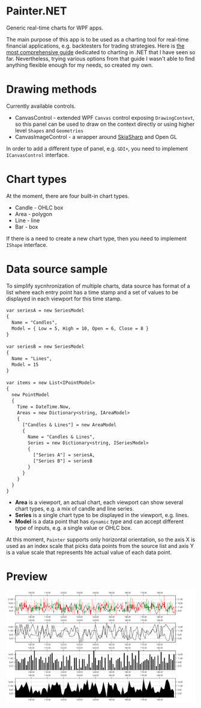 # Painter.NET

Generic real-time charts for WPF apps. 

The main purpose of this app is to be used as a charting tool for real-time financial applications, e.g. backtesters for trading strategies. 
Here is [the most comprehensive guide](https://github.com/artemiusgreat/Csharp-Data-Visualization) dedicated to charting in .NET that I have seen so far. 
Nevertheless, trying various options from that guide I wasn't able to find anything flexible enough for my needs, so created my own. 

# Drawing methods

Currently available controls.

* CanvasControl - extended WPF `Canvas` control exposing `DrawingContext`, so this panel can be used to draw on the context directly or using higher level `Shapes` and `Geometries`
* CanvasImageControl - a wrapper around [SkiaSharp](https://github.com/mono/SkiaSharp) and Open GL 

In order to add a different type of panel, e.g. `GDI+`, you need to implement `ICanvasControl` interface.

# Chart types 

At the moment, there are four built-in chart types. 

* Candle - OHLC box
* Area - polygon
* Line - line 
* Bar - box

If there is a need to create a new chart type, then you need to implement `IShape` interface. 

# Data source sample 

To simplify sycnhronization of multiple charts, data source has format of a list where each entry point has a time stamp and a set of values to be displayed in each viewport for this time stamp. 

```
var seriesA = new SeriesModel
{
  Name = "Candles",
  Model = { Low = 5, High = 10, Open = 6, Close = 8 }
}

var seriesB = new SeriesModel
{
  Name = "Lines",
  Model = 15
}

var items = new List<IPointModel>
{
  new PointModel 
  {
    Time = DateTime.Now,
    Areas = new Dictionary<string, IAreaModel>  
    {
      ["Candles & Lines"] = new AreaModel 
      {
        Name = "Candles & Lines", 
        Series = new Dictionary<string, ISeriesModel> 
        {
          ["Series A"] = seriesA, 
          ["Series B"] = seriesB
        }
      }
    }
  }
}
```

* **Area** is a viewport, an actual chart, each viewport can show several chart types, e.g. a mix of candle and line series.
* **Series** is a single chart type to be displayed in the viewport, e.g. lines. 
* **Model** is a data point that has `dynamic` type and can accept different type of inputs, e.g. a single value or OHLC box.

At this moment, `Painter` supports only horizontal orientation, so the axis X is used as an index scale that picks data points from the source list and axis Y is a value scale that represents hte actual value of each data point. 

# Preview 

![](Screens/Preview.png)